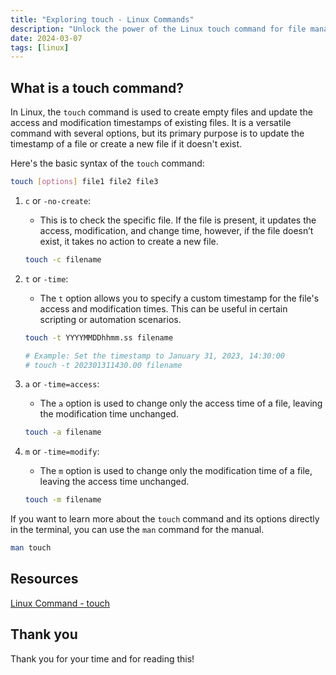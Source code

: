 ```yaml
---
title: "Exploring touch - Linux Commands"
description: "Unlock the power of the Linux touch command for file management. Create files, update timestamps, and set custom dates with ease."
date: 2024-03-07
tags: [linux]
---
```


## What is a touch command?

In Linux, the `touch` command is used to create empty files and update the access and modification timestamps of existing files. It is a versatile command with several options, but its primary purpose is to update the timestamp of a file or create a new file if it doesn't exist.

Here's the basic syntax of the `touch` command:

```bash
touch [options] file1 file2 file3
```

1. `c` or `-no-create`:

   - This is to check the specific file. If the file is present, it updates the access, modification, and change time, however, if the file doesn’t exist, it takes no action to create a new file.

   ```bash
   touch -c filename
   ```

2. `t` or `-time`:

   - The `t` option allows you to specify a custom timestamp for the file's access and modification times. This can be useful in certain scripting or automation scenarios.

   ```bash
   touch -t YYYYMMDDhhmm.ss filename

   # Example: Set the timestamp to January 31, 2023, 14:30:00
   # touch -t 202301311430.00 filename
   ```

3. `a` or `-time=access`:

   - The `a` option is used to change only the access time of a file, leaving the modification time unchanged.

   ```bash
   touch -a filename
   ```

4. `m` or `-time=modify`:

   - The `m` option is used to change only the modification time of a file, leaving the access time unchanged.

   ```bash
   touch -m filename
   ```

If you want to learn more about the `touch` command and its options directly in the terminal, you can use the `man` command for the manual.

```bash
man touch
```

## Resources

[Linux Command - touch](https://linuxcommand.org/lc3_man_pages/touch1.html)

## Thank you

Thank you for your time and for reading this!
